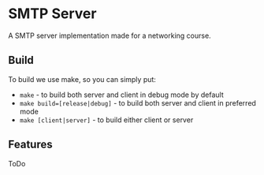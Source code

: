 # SMTP Server
A SMTP server implementation made for a networking course.

## Build
To build we use make, so you can simply put:
* `make` - to build both server and client in debug mode by default
* `make build=[release|debug]` - to build both server and client in preferred mode
* `make [client|server]` - to build either client or server

## Features
ToDo
